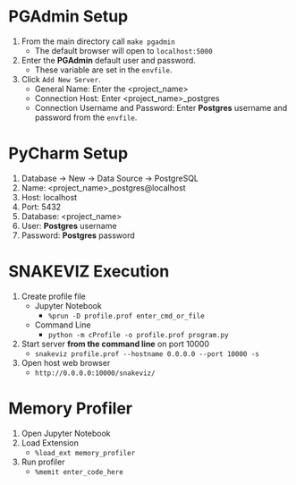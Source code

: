 # PGAdmin Setup
1. From the main directory call `make pgadmin`
    - The default browser will open to `localhost:5000`
1. Enter the **PGAdmin** default user and password.
    - These variable are set in the `envfile`.
1. Click `Add New Server`.
    - General Name: Enter the <project_name>
    - Connection Host: Enter <project_name>_postgres
    - Connection Username and Password: Enter **Postgres** username and password
      from the `envfile`.

# PyCharm Setup
1. Database -> New -> Data Source -> PostgreSQL
1. Name: <project_name>_postgres@localhost
1. Host: localhost
1. Port: 5432
1. Database: <project_name>
1. User: **Postgres** username
1. Password: **Postgres** password

# SNAKEVIZ Execution
1. Create profile file
    - Jupyter Notebook
        - `%prun -D profile.prof enter_cmd_or_file`
    - Command Line
        - `python -m cProfile -o profile.prof program.py`
1. Start server **from the command line** on port 10000
    - `snakeviz profile.prof --hostname 0.0.0.0 --port 10000 -s`
1. Open host web browser
    - `http://0.0.0.0:10000/snakeviz/`

# Memory Profiler
1. Open Jupyter Notebook
1. Load Extension
    - `%load_ext memory_profiler`
1. Run profiler
    - `%memit enter_code_here`
